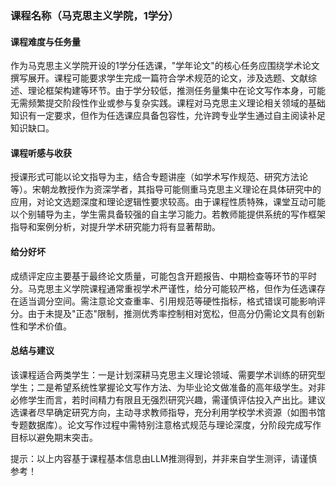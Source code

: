 ### 课程名称（马克思主义学院，1学分）

#### 课程难度与任务量  
作为马克思主义学院开设的1学分任选课，"学年论文"的核心任务应围绕学术论文撰写展开。课程可能要求学生完成一篇符合学术规范的论文，涉及选题、文献综述、理论框架构建等环节。由于学分较低，推测任务量集中在论文写作本身，可能无需频繁提交阶段性作业或参与复杂实践。课程对马克思主义理论相关领域的基础知识有一定要求，但作为任选课应具备包容性，允许跨专业学生通过自主阅读补足知识缺口。

#### 课程听感与收获  
授课形式可能以论文指导为主，结合专题讲座（如学术写作规范、研究方法论等）。宋朝龙教授作为资深学者，其指导可能侧重马克思主义理论在具体研究中的应用，对论文选题深度和理论逻辑性要求较高。由于课程性质特殊，课堂互动可能以个别辅导为主，学生需具备较强的自主学习能力。若教师能提供系统的写作框架指导和案例分析，对提升学术研究能力将有显著帮助。

#### 给分好坏  
成绩评定应主要基于最终论文质量，可能包含开题报告、中期检查等环节的平时分。马克思主义学院课程通常重视学术严谨性，给分可能较严格，但作为任选课存在适当调分空间。需注意论文查重率、引用规范等硬性指标，格式错误可能影响评分。由于未提及"正态"限制，推测优秀率控制相对宽松，但高分仍需论文具有创新性和学术价值。

#### 总结与建议  
该课程适合两类学生：一是计划深耕马克思主义理论领域、需要学术训练的研究型学生；二是希望系统性掌握论文写作方法、为毕业论文做准备的高年级学生。对非必修学生而言，若时间精力有限且无强烈研究兴趣，需谨慎评估投入产出比。建议选课者尽早确定研究方向，主动寻求教师指导，充分利用学校学术资源（如图书馆专题数据库）。论文写作过程中需特别注意格式规范与理论深度，分阶段完成写作目标以避免期末突击。

提示：以上内容基于课程基本信息由LLM推测得到，并非来自学生测评，请谨慎参考！